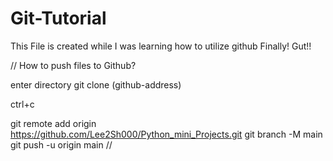 # Git-Tutorial
This File is created while I was learning how to utilize github
Finally!
Gut!!






//
How to push files to Github?



enter directory
git clone (github-address)

ctrl+c

git remote add origin https://github.com/Lee2Sh000/Python_mini_Projects.git
git branch -M main
git push -u origin main
//
